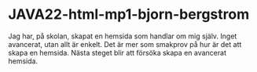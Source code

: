 # JAVA22-html-mp1-bjorn-bergstrom

Jag har, på skolan, skapat en hemsida som handlar om mig själv. Inget avancerat, utan allt är enkelt. 
Det är mer som smakprov på hur är det att skapa en hemsida. Nästa steget blir att försöka skapa en avancerat hemsida.
